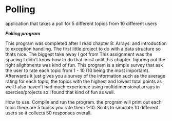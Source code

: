 # Polling

application that takes a poll for 5 different topics from 10 different users

**_Polling program_**

This program was completed after I read chapter 8: Arrays: and introduction to exception handling.
The first little project to do with a data structure so thats nice. The biggest take away I got from This
assignment was the spacing I didn't know how to do that in c# until this chapter. figuring out the right alightments
was kind of fun. This program is a simple survey that ask the user to rate each topic from 1 - 10 (10 being the most important).
Afterwards it just gives you a survey of the information such as the average rating for each topic,
the topics with the highest and lowest total points as well.I also haven't had much experience using multidimensional arrays in exercies/projects
so I found that kind of fun as well.

How to use:
Compile and run the program. the program will print out each topic there are 5 topics you rate them 1-10. So its to simulate 10 different users so it collects
50 responses overall.
